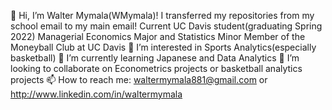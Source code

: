👋 Hi, I’m Walter Mymala(WMymala)! I transferred my repositories from my school email to my main email!
Current UC Davis student(graduating Spring 2022)
Managerial Economics Major and Statistics Minor
Member of the Moneyball Club at UC Davis
👀 I’m interested in Sports Analytics(especially basketball)
🌱 I’m currently learning Japanese and Data Analytics
💞️ I’m looking to collaborate on Econometrics projects or basketball analytics projects
📫 How to reach me: waltermymala881@gmail.com or http://www.linkedin.com/in/waltermymala
